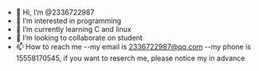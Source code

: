 - 👋 Hi, I’m @2336722987
- 👀 I’m interested in programming
- 🌱 I’m currently learning C and linux
- 💞️ I’m looking to collaborate on student
- 📫 How to reach me --my email is 2336722987@qq.com --my phone is 15558170545, if you want to reserch me, please notice my in advance

<!---
2336722987/2336722987 is a ✨ special ✨ repository because its `README.md` (this file) appears on your GitHub profile.
You can click the Preview link to take a look at your changes.
--->
